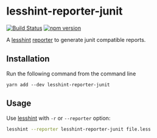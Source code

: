 # lesshint-reporter-junit

[![Build Status](https://travis-ci.org/drinkataco/lesshint-reporter-junit.svg?branch=master)](https://travis-ci.org/drinkataco/lesshint-reporter-junit)
[![npm version](https://badge.fury.io/js/lesshint-reporter-junit.svg)](https://badge.fury.io/js/lesshint-reporter-junit)


A [lesshint](https://github.com/lesshint/lesshint) [reporter](https://github.com/lesshint/lesshint/blob/master/lib/lesshint.js#reporters) to generate junit compatible reports.

## Installation
Run the following command from the command line

```
yarn add --dev lesshint-reporter-junit
```

## Usage
Use [lesshint](https://github.com/lesshint/lesshint) with `-r` or `--reporter` option:

```bash
lesshint --reporter lesshint-reporter-junit file.less
```
